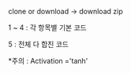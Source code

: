 clone or download -> download zip 

1 ~ 4 : 각 항목별 기본 코드

5 : 전체 다 합친 코드 

*주의 : Activation ='tanh' 





